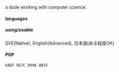 a dude working with computer science. 

#### languages

##### using/usable
SVE(Native), English(Advanced), 日本語(ある程度OK)

#### PGP
`6AEF 0E7C 899A 8B32`
